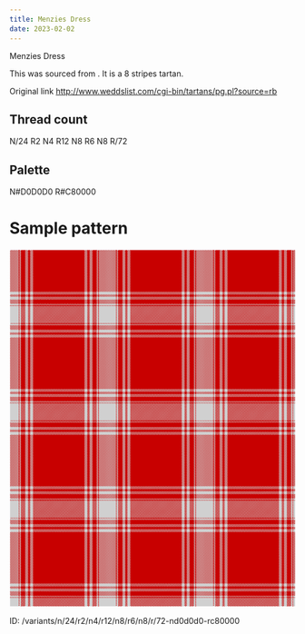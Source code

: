 ```yaml
---
title: Menzies Dress
date: 2023-02-02
---
```

Menzies Dress

This was sourced from <no value>.  It is a 8 stripes tartan.

Original link http://www.weddslist.com/cgi-bin/tartans/pg.pl?source=rb

## Thread count
N/24 R2 N4 R12 N8 R6 N8 R/72

## Palette
N#D0D0D0 R#C80000

# Sample pattern

![Tartan detail](tartan.png "N/24 R2 N4 R12 N8 R6 N8 R/72 tartan")

ID: /variants/n/24/r2/n4/r12/n8/r6/n8/r/72-nd0d0d0-rc80000